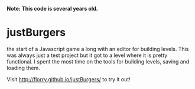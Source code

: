 **Note: This code is several years old.**

justBurgers
===========

the start of a Javascript game a long with an editor for building levels. This was always just a test project but it got to a level where it is pretty functional. 
I spent the most time on the tools for building levels, saving and loading them.

Visit http://florry.github.io/justBurgers/ to try it out!
